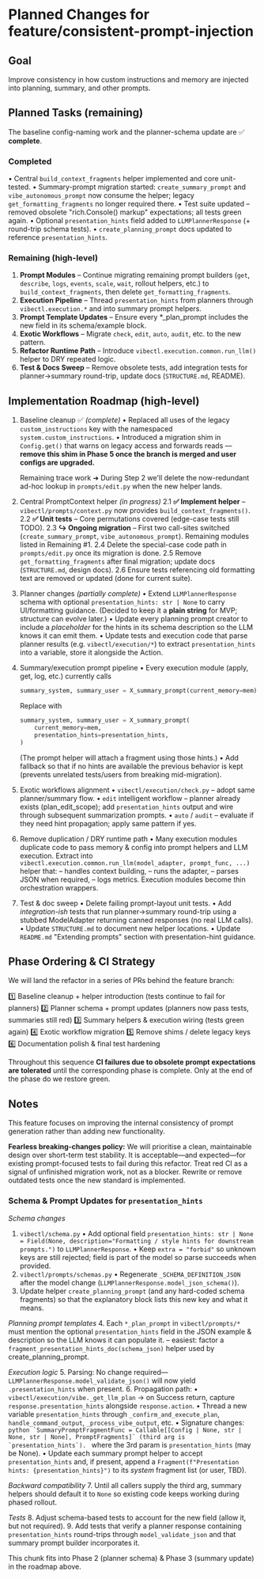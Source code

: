 # Planned Changes for feature/consistent-prompt-injection

## Goal
Improve consistency in how custom instructions and memory are injected into planning, summary, and other prompts.

## Planned Tasks (remaining)
The baseline config-naming work and the planner-schema update are ✅ **complete**.

### Completed
• Central `build_context_fragments` helper implemented and core unit-tested.
• Summary-prompt migration started: `create_summary_prompt` and `vibe_autonomous_prompt` now consume the helper; legacy `get_formatting_fragments` no longer required there.
• Test suite updated – removed obsolete "rich.Console() markup" expectations; all tests green again.
• Optional `presentation_hints` field added to `LLMPlannerResponse` (+ round-trip schema tests).
• `create_planning_prompt` docs updated to reference `presentation_hints`.

### Remaining (high-level)
1. **Prompt Modules** – Continue migrating remaining prompt builders (`get`, `describe`, `logs`, `events`, `scale`, `wait`, rollout helpers, etc.) to `build_context_fragments`, then delete `get_formatting_fragments`.
2. **Execution Pipeline** – Thread `presentation_hints` from planners through `vibectl.execution.*` and into summary prompt helpers.
3. **Prompt Template Updates** – Ensure every *_plan_prompt includes the new field in its schema/example block.
4. **Exotic Workflows** – Migrate `check`, `edit`, `auto`, `audit`, etc. to the new pattern.
5. **Refactor Runtime Path** – Introduce `vibectl.execution.common.run_llm()` helper to DRY repeated logic.
6. **Test & Docs Sweep** – Remove obsolete tests, add integration tests for planner→summary round-trip, update docs (`STRUCTURE.md`, README).

## Implementation Roadmap (high-level)

1. Baseline cleanup ✅  *(complete)*
   • Replaced all uses of the legacy `custom_instructions` key with the namespaced `system.custom_instructions`.
   • Introduced a migration shim in `Config.get()` that warns on legacy access and forwards reads — **remove this shim in Phase 5 once the branch is merged and user configs are upgraded.**

   Remaining trace work ➜ During Step 2 we'll delete the now-redundant ad-hoc lookup in `prompts/edit.py` when the new helper lands.

2. Central PromptContext helper *(in progress)*
   2.1  **✅ Implement helper** – `vibectl/prompts/context.py` now provides `build_context_fragments()`.
   2.2  **✅ Unit tests** – Core permutations covered (edge-case tests still TODO).
   2.3  **↪ Ongoing migration** – First two call-sites switched (`create_summary_prompt`, `vibe_autonomous_prompt`). Remaining modules listed in Remaining #1.
   2.4  Delete the special-case code path in `prompts/edit.py` once its migration is done.
   2.5  Remove `get_formatting_fragments` after final migration; update docs (`STRUCTURE.md`, design docs).
   2.6  Ensure tests referencing old formatting text are removed or updated (done for current suite).

3. Planner changes *(partially complete)*
   • Extend `LLMPlannerResponse` schema with optional `presentation_hints: str | None` to carry UI/formatting guidance. (Decided to keep it a **plain string** for MVP; structure can evolve later.)
   • Update every planning prompt creator to include a *placeholder* for the hints in its schema description so the LLM knows it can emit them.
   • Update tests and execution code that parse planner results (e.g. `vibectl/execution/*`) to extract `presentation_hints` into a variable, store it alongside the Action.

4. Summary/execution prompt pipeline
   • Every execution module (apply, get, log, etc.) currently calls
      ```python
      summary_system, summary_user = X_summary_prompt(current_memory=mem)
      ```
      Replace with
      ```python
      summary_system, summary_user = X_summary_prompt(
          current_memory=mem,
          presentation_hints=presentation_hints,
      )
      ```
      (The prompt helper will attach a fragment using those hints.)
   • Add fallback so that if no hints are available the previous behavior is kept (prevents unrelated tests/users from breaking mid-migration).

5. Exotic workflows alignment
   • `vibectl/execution/check.py` – adopt same planner/summary flow.
   • `edit` intelligent workflow – planner already exists (plan_edit_scope); add `presentation_hints` output and wire through subsequent summarization prompts.
   • `auto` / `audit` – evaluate if they need hint propagation; apply same pattern if yes.

6. Remove duplication / DRY runtime path
   • Many execution modules duplicate code to pass memory & config into prompt helpers and LLM execution. Extract into
     `vibectl.execution.common.run_llm(model_adapter, prompt_func, ...)` helper that:
     – handles context building,
     – runs the adapter,
     – parses JSON when required,
     – logs metrics.
     Execution modules become thin orchestration wrappers.

7. Test & doc sweep
   • Delete failing prompt-layout unit tests.
   • Add *integration-ish* tests that run planner→summary round-trip using a stubbed ModelAdapter returning canned responses (no real LLM calls).
   • Update `STRUCTURE.md` to document new helper locations.
   • Update `README.md` "Extending prompts" section with presentation-hint guidance.

## Phase Ordering & CI Strategy

We will land the refactor in a series of PRs behind the feature branch:

1️⃣ Baseline cleanup + helper introduction (tests continue to fail for planners)
2️⃣ Planner schema + prompt updates (planners now pass tests, summaries still red)
3️⃣ Summary helpers & execution wiring (tests green again)
4️⃣ Exotic workflow migration
5️⃣ Remove shims / delete legacy keys
6️⃣ Documentation polish & final test hardening

Throughout this sequence **CI failures due to obsolete prompt expectations are tolerated** until the corresponding phase is complete. Only at the end of the phase do we restore green.

## Notes
This feature focuses on improving the internal consistency of prompt generation rather than adding new functionality.

**Fearless breaking-changes policy:** We will prioritise a clean, maintainable design over short-term test stability. It is acceptable—and expected—for existing prompt-focused tests to fail during this refactor. Treat red CI as a signal of unfinished migration work, not as a blocker. Rewrite or remove outdated tests once the new standard is implemented.

### Schema & Prompt Updates for `presentation_hints`

*Schema changes*
1.  `vibectl/schema.py`
    • Add optional field `presentation_hints: str | None = Field(None, description="Formatting / style hints for downstream prompts.")` to `LLMPlannerResponse`.
    • Keep `extra = "forbid"` so unknown keys are still rejected; field is part of the model so parse succeeds when provided.
2.  `vibectl/prompts/schemas.py`
    • Regenerate `_SCHEMA_DEFINITION_JSON` after the model change (`LLMPlannerResponse.model_json_schema()`).
3.  Update helper `create_planning_prompt` (and any hard-coded schema fragments) so that the explanatory block lists this new key and what it means.

*Planning prompt templates*
4.  Each `*_plan_prompt` in `vibectl/prompts/*` must mention the optional `presentation_hints` field in the JSON example & description so the LLM knows it can populate it.
    – easiest: factor a `fragment_presentation_hints_doc(schema_json)` helper used by create_planning_prompt.

*Execution logic*
5.  Parsing: No change required—`LLMPlannerResponse.model_validate_json()` will now yield `.presentation_hints` when present.
6.  Propagation path:
    • `vibectl/execution/vibe._get_llm_plan` → on Success return, capture `response.presentation_hints` alongside `response.action`.
    • Thread a new variable `presentation_hints` through `_confirm_and_execute_plan`, `handle_command_output`, `_process_vibe_output`, etc.
    • Signature changes:
      ```python
      `SummaryPromptFragmentFunc = Callable[[Config | None, str | None, str | None], PromptFragments]` (third arg is `presentation_hints`).
      ```
      where the 3rd param is `presentation_hints` (may be None).
    • Update each summary prompt helper to accept `presentation_hints` and, if present, append a `Fragment(f"Presentation hints: {presentation_hints}")` to its *system* fragment list (or user, TBD).

*Backward compatibility*
7.  Until all callers supply the third arg, summary helpers should default it to `None` so existing code keeps working during phased rollout.

*Tests*
8.  Adjust schema-based tests to account for the new field (allow it, but not required).
9.  Add tests that verify a planner response containing `presentation_hints` round-trips through `model_validate_json` and that summary prompt builder incorporates it.

This chunk fits into Phase 2 (planner schema) & Phase 3 (summary update) in the roadmap above.
